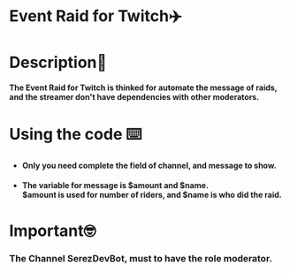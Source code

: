 # Event Raid for Twitch✈️

# Description📝
#### The Event Raid for Twitch is thinked for automate the message of raids, and the streamer don't have dependencies with other moderators.

# Using the code ⌨️
- #### Only you need complete the field of channel, and message to show.
- #### The variable for message is $amount and $name. <br> $amount is used for number of riders, and $name is who did the raid.

# Important🤓
### **The Channel SerezDevBot, must to have the role moderator**.
